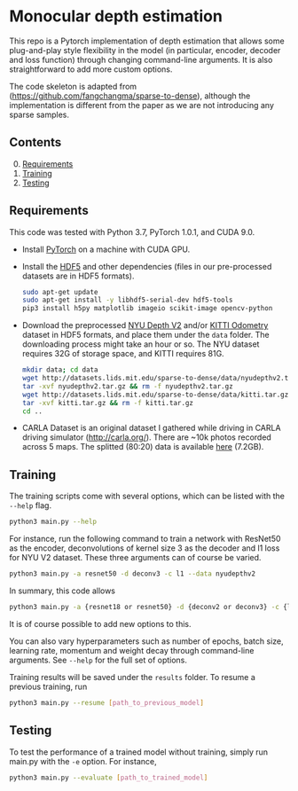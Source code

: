 Monocular depth estimation
============================

This repo is a Pytorch implementation of depth estimation that allows some plug-and-play style flexibility in the model (in particular, encoder, decoder and loss function) through changing command-line arguments. It is also straightforward to add more custom options.

The code skeleton is adapted from (https://github.com/fangchangma/sparse-to-dense), although the implementation is different from the paper as we are not introducing any sparse samples.

## Contents
0. [Requirements](#requirements)
0. [Training](#training)
0. [Testing](#testing)

## Requirements
This code was tested with Python 3.7, PyTorch 1.0.1, and CUDA 9.0.
- Install [PyTorch](http://pytorch.org/) on a machine with CUDA GPU.
- Install the [HDF5](https://en.wikipedia.org/wiki/Hierarchical_Data_Format) and other dependencies (files in our pre-processed datasets are in HDF5 formats).
	```bash
	sudo apt-get update
	sudo apt-get install -y libhdf5-serial-dev hdf5-tools
	pip3 install h5py matplotlib imageio scikit-image opencv-python
	```
- Download the preprocessed [NYU Depth V2](http://cs.nyu.edu/~silberman/datasets/nyu_depth_v2.html) and/or [KITTI Odometry](http://www.cvlibs.net/datasets/kitti/eval_odometry.php) dataset in HDF5 formats, and place them under the `data` folder. The downloading process might take an hour or so. The NYU dataset requires 32G of storage space, and KITTI requires 81G.
	```bash
	mkdir data; cd data
	wget http://datasets.lids.mit.edu/sparse-to-dense/data/nyudepthv2.tar.gz
	tar -xvf nyudepthv2.tar.gz && rm -f nyudepthv2.tar.gz
	wget http://datasets.lids.mit.edu/sparse-to-dense/data/kitti.tar.gz
 	tar -xvf kitti.tar.gz && rm -f kitti.tar.gz
	cd ..
	```
	
- CARLA Dataset is an original dataset I gathered while driving in CARLA driving simulator (http://carla.org/). There are ~10k photos recorded across 5 maps. The splitted (80:20) data is available [here](http://carla.org/) (7.2GB).
## Training
The training scripts come with several options, which can be listed with the `--help` flag. 
```bash
python3 main.py --help
```

For instance, run the following command to train a network with ResNet50 as the encoder, deconvolutions of kernel size 3 as the decoder and l1 loss for NYU V2 dataset. These three arguments can of course be varied.
```bash
python3 main.py -a resnet50 -d deconv3 -c l1 --data nyudepthv2
```

In summary, this code allows
```bash
python3 main.py -a {resnet18 or resnet50} -d {deconv2 or deconv3} -c {l1 or l2} --data {nyudepthv2 or kitti or carla}
```
It is of course possible to add new options to this.

You can also vary hyperparameters such as number of epochs, batch size, learning rate, momentum and weight decay through command-line arguments. See `--help` for the full set of options.

Training results will be saved under the `results` folder. To resume a previous training, run
```bash
python3 main.py --resume [path_to_previous_model]
```

## Testing
To test the performance of a trained model without training, simply run main.py with the `-e` option. For instance,
```bash
python3 main.py --evaluate [path_to_trained_model]
```





